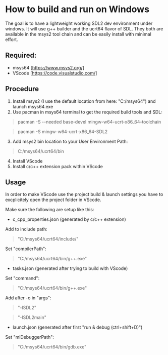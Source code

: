 # How to build and run on Windows
The goal is to have a lightweight working SDL2 dev environment under windows. It will use g++ builder and the ucrt64 flavor of SDL. They both are available in the msys2 tool chain and can be easily install with minimal effort.
## Required:
- msys64 [https://www.msys2.org/]
- VScode [https://code.visualstudio.com/]
## Procedure
1. Install msys2 (I use the default location from here: "C:/msys64") and launch msys64.exe
2. Use pacman in msys64 terminal to get the required build tools and SDL:

> pacman -S --needed base-devel mingw-w64-ucrt-x86_64-toolchain

> pacman -S mingw-w64-ucrt-x86_64-SDL2

3. Add msys2 bin location to your User Environment Path:

> C:/msys64/ucrt64/bin

4. Install VScode
5. Install c/c++ extension pack within VScode
## Usage
In order to make VScode use the project build & launch settings you have to excplicitely open the project folder in VScode.

Make sure the following are setup like this:
- c_cpp_properties.json (generated by c/c++ extension)

Add to include path:
> "C:/msys64/ucrt64/include/"

Set "compilerPath":
> "C:/msys64/ucrt64/bin/g++.exe"

- tasks.json (generated after trying to build with VScode)

Set "command":
> "C:/msys64/ucrt64/bin/g++.exe"

Add after -o in "args":
> "-lSDL2"

> "-lSDL2main"

- launch.json (generated after first "run & debug (ctrl+shift+D)")

Set "miDebuggerPath":
> "C:/msys64/ucrt64/bin/gdb.exe"
